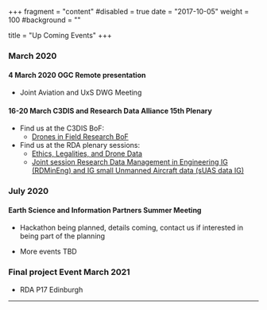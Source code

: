 +++
fragment = "content"
#disabled = true
date = "2017-10-05"
weight = 100
#background = ""

title = "Up Coming Events"
+++

### March 2020
#### 4 March 2020 OGC Remote presentation 
 - Joint Aviation and UxS DWG Meeting
#### 16-20 March C3DIS and Research Data Alliance 15th Plenary
- Find us at the C3DIS BoF:
    - [Drones in Field Research BoF](http://www.c3dis.com/3783)
- Find us at the RDA plenary sessions:
    - [Ethics, Legalities, and Drone Data](https://www.rd-alliance.org/ethics-legalities-and-drone-data)
    - [Joint session Research Data Management in Engineering IG (RDMinEng) and IG small Unmanned Aircraft data (sUAS data IG)](https://www.rd-alliance.org/joint-session-rdmineng-and-suas-data-igs)

### July 2020
#### Earth Science and Information Partners Summer Meeting
- Hackathon being planned, details coming, contact us if interested in being part of the planning
    
-  More events TBD
    
### Final project Event March 2021
- RDA P17 Edinburgh


---

